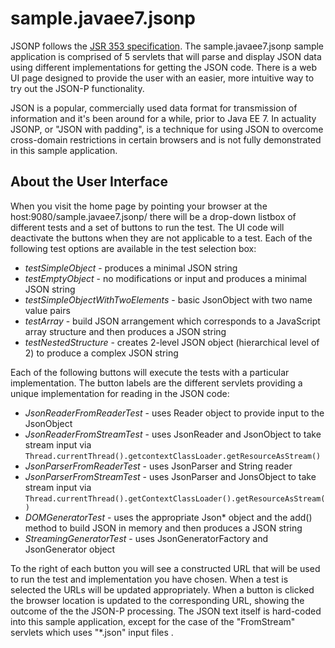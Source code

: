 # sample.javaee7.jsonp

JSONP follows the [JSR 353 specification](https://jcp.org/en/jsr/detail?id=353).  The sample.javaee7.jsonp sample application is comprised of 5 servlets that will parse and display JSON data using different implementations for getting the JSON code.  There is a web UI page designed to provide the user with an easier, more intuitive way to try out the JSON-P functionality.

JSON is a popular, commercially used data format for transmission of information and it's been around for a while, prior to Java EE 7.
In actuality JSONP, or "JSON with padding", is a technique for using JSON to overcome cross-domain restrictions in certain browsers and is not fully demonstrated in this sample application. 

## About the User Interface

When you visit the home page by pointing your browser at the host:9080/sample.javaee7.jsonp/ there will be a drop-down listbox of different tests and a set of buttons to run the test. The UI code will deactivate the buttons when they are not applicable to a test. Each of the following test options are available in the test selection box:

* *testSimpleObject* - produces a minimal JSON string 
* *testEmptyObject* - no modifications or input and produces a minimal JSON string
* *testSimpleObjectWithTwoElements* - basic JsonObject with two name value pairs
* *testArray* - build JSON arrangement which corresponds to a JavaScript array structure and then produces a JSON string
* *testNestedStructure* - creates 2-level JSON object (hierarchical level of 2) to produce a complex JSON string

Each of the following buttons will execute the tests with a particular implementation. The button labels are the different servlets providing a unique implementation for reading in the JSON code: 

* *JsonReaderFromReaderTest* - uses Reader object to provide input to the JsonObject 
* *JsonReaderFromStreamTest* - uses JsonReader and JsonObject to take stream input via `Thread.currentThread().getcontextClassLoader.getResourceAsStream()`
* *JsonParserFromReaderTest* - uses JsonParser and String reader
* *JsonParserFromStreamTest* - uses JsonParser and JonsObject to take stream input via `Thread.currentThread().getContextClassLoader().getResourceAsStream()`
* *DOMGeneratorTest* - uses the appropriate Json* object and the add() method to build JSON in memory and then produces a JSON string
* *StreamingGeneratorTest* - uses JsonGeneratorFactory and JsonGenerator object

To the right of each button you will see a constructed URL that will be used to run the test and implementation you have chosen. When a test is selected the URLs will be updated appropriately. When a button is clicked the browser location is updated to the corresponding URL, showing the outcome of the the JSON-P processing. The JSON text itself is hard-coded into this sample application, except for the case of the "FromStream" servlets which uses "*.json" input files .

